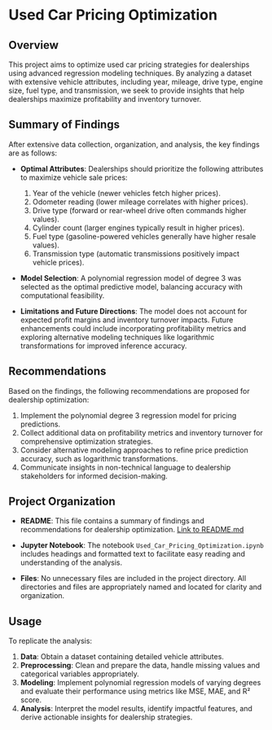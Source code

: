 # Used Car Pricing Optimization

## Overview

This project aims to optimize used car pricing strategies for dealerships using advanced regression modeling techniques. By analyzing a dataset with extensive vehicle attributes, including year, mileage, drive type, engine size, fuel type, and transmission, we seek to provide insights that help dealerships maximize profitability and inventory turnover.

## Summary of Findings

After extensive data collection, organization, and analysis, the key findings are as follows:

- **Optimal Attributes**: Dealerships should prioritize the following attributes to maximize vehicle sale prices:
  1. Year of the vehicle (newer vehicles fetch higher prices).
  2. Odometer reading (lower mileage correlates with higher prices).
  3. Drive type (forward or rear-wheel drive often commands higher values).
  4. Cylinder count (larger engines typically result in higher prices).
  5. Fuel type (gasoline-powered vehicles generally have higher resale values).
  6. Transmission type (automatic transmissions positively impact vehicle prices).

- **Model Selection**: A polynomial regression model of degree 3 was selected as the optimal predictive model, balancing accuracy with computational feasibility.

- **Limitations and Future Directions**: The model does not account for expected profit margins and inventory turnover impacts. Future enhancements could include incorporating profitability metrics and exploring alternative modeling techniques like logarithmic transformations for improved inference accuracy.

## Recommendations

Based on the findings, the following recommendations are proposed for dealership optimization:

1. Implement the polynomial degree 3 regression model for pricing predictions.
2. Collect additional data on profitability metrics and inventory turnover for comprehensive optimization strategies.
3. Consider alternative modeling approaches to refine price prediction accuracy, such as logarithmic transformations.
4. Communicate insights in non-technical language to dealership stakeholders for informed decision-making.

## Project Organization

- **README**: This file contains a summary of findings and recommendations for dealership optimization. [Link to README.md](./README.md)

- **Jupyter Notebook**: The notebook `Used_Car_Pricing_Optimization.ipynb` includes headings and formatted text to facilitate easy reading and understanding of the analysis.

- **Files**: No unnecessary files are included in the project directory. All directories and files are appropriately named and located for clarity and organization.

## Usage

To replicate the analysis:

1. **Data**: Obtain a dataset containing detailed vehicle attributes.
2. **Preprocessing**: Clean and prepare the data, handle missing values and categorical variables appropriately.
3. **Modeling**: Implement polynomial regression models of varying degrees and evaluate their performance using metrics like MSE, MAE, and R² score.
4. **Analysis**: Interpret the model results, identify impactful features, and derive actionable insights for dealership strategies.
